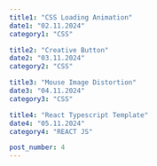 ```yaml
---
title1: "CSS Loading Animation"
date1: "02.11.2024"
category1: "CSS"

title2: "Creative Button"
date2: "03.11.2024"
category2: "CSS"

title3: "Mouse Image Distortion"
date3: "04.11.2024"
category3: "CSS"

title4: "React Typescript Template"
date4: "05.11.2024"
category4: "REACT JS"

post_number: 4
---
```

